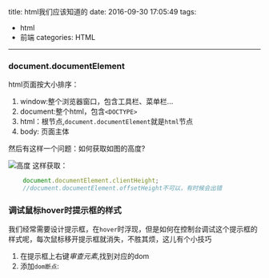title: html我们应该知道的
date: 2016-09-30 17:05:49
tags: 
- html
- 前端
categories: HTML
---
### document.documentElement
html页面按大小排序：
1. window:整个浏览器窗口，包含工具栏、菜单栏...
2. document:整个html，包含`<DOCTYPE>`
3. html：根节点,`document.documentElement`就是`html`节点
4. body: 页面主体

然后有这样一个问题：如何获取如图的高度?

![高度](http://7xphbb.com1.z0.glb.clouddn.com/html_height.png)
这样获取：
``` javascript
    document.documentElement.clientHeight;
    //document.documentElement.offsetHeight不可以，有时候会出错
```

### 调试鼠标hover时提示框的样式
我们经常需要设计提示框，在`hover`时浮现，但是如何在控制台调试这个提示框的样式呢，每次鼠标移开提示框就消失，不胜其烦，这儿有个小技巧

1. 在提示框上右键*审查元素*,找到对应的dom
2. 添加`dom断点`:

